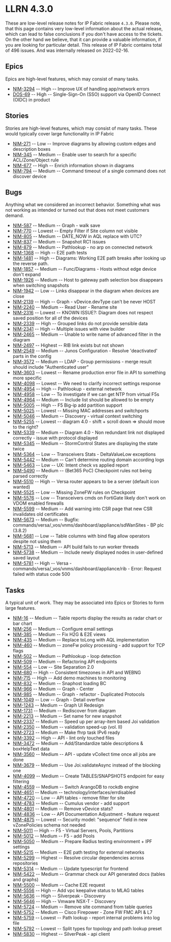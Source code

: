 # LLRN 4.3.0

These are low-level release notes for IP Fabric release `4.3.0`. Please note, that this page contains very low-level information about the actual release, which can lead to false conclusions if you don't have access to the tickets. On the other hand we believe, that it can provide a valuable information, if you are looking for particular detail. This release of IP Fabric contains total of 496 issues. And was internally released on 2022-02-16.

## Epics

Epics are high-level features, which may consist of many tasks.

- [NIM-3294](https://ipfabric.atlassian.net/browse/NIM-3294) -- High -- Improve UX of handling app/network errors
- [DOS-69](https://ipfabric.atlassian.net/browse/DOS-69) -- High -- Single-Sign-On (SSO) support via OpenID Connect (OIDC) in product

## Stories

Stories are high-level features, which may consist of many tasks. These would typically cover large functionality in IP Fabric

- [NIM-271](https://ipfabric.atlassian.net/browse/NIM-271) -- Low -- Improve diagrams by allowing custom edges and description boxes
- [NIM-345](https://ipfabric.atlassian.net/browse/NIM-345) -- Medium -- Enable user to search for a specific ACL/Zone/Object rule
- [NIM-677](https://ipfabric.atlassian.net/browse/NIM-677) -- High -- Enrich information shown in diagrams
- [NIM-794](https://ipfabric.atlassian.net/browse/NIM-794) -- Medium -- Command timeout of a single command does not discover device

## Bugs

Anything what we considered an incorrect behavior. Something what was not working as intended or turned out that does not meet customers demand.

- [NIM-587](https://ipfabric.atlassian.net/browse/NIM-587) -- Medium -- Graph - walk save
- [NIM-770](https://ipfabric.atlassian.net/browse/NIM-770) -- Lowest -- Empty Filter if Site column not visible
- [NIM-805](https://ipfabric.atlassian.net/browse/NIM-805) -- Medium -- DATE_NOW in AQL replace with UTC?
- [NIM-837](https://ipfabric.atlassian.net/browse/NIM-837) -- Medium -- Snapshot RC1 issues
- [NIM-879](https://ipfabric.atlassian.net/browse/NIM-879) -- Medium -- Pathlookup - no arp on connected network
- [NIM-1368](https://ipfabric.atlassian.net/browse/NIM-1368) -- High -- E2E path tests
- [NIM-1481](https://ipfabric.atlassian.net/browse/NIM-1481) -- High -- Diagrams: Working E2E path breaks after looking up the reverse path.
- [NIM-1857](https://ipfabric.atlassian.net/browse/NIM-1857) -- Medium -- Func/Diagrams - Hosts without edge device don't expand
- [NIM-1926](https://ipfabric.atlassian.net/browse/NIM-1926) -- Medium -- Host to gateway path selection box disappears when switching snapshots
- [NIM-1942](https://ipfabric.atlassian.net/browse/NIM-1942) -- Low -- Links disappear in the diagram when devices are close
- [NIM-2139](https://ipfabric.atlassian.net/browse/NIM-2139) -- High -- Graph - vDevice.devType can't be never HOST
- [NIM-2240](https://ipfabric.atlassian.net/browse/NIM-2240) -- Medium -- Read User - Rename site
- [NIM-2316](https://ipfabric.atlassian.net/browse/NIM-2316) -- Lowest -- KNOWN ISSUE?: Diagram does not respect saved position for all of the devices
- [NIM-2339](https://ipfabric.atlassian.net/browse/NIM-2339) -- High -- Grouped links do not provide sensible data
- [NIM-2341](https://ipfabric.atlassian.net/browse/NIM-2341) -- High -- Multiple issues with view builder
- [NIM-2465](https://ipfabric.atlassian.net/browse/NIM-2465) -- Medium -- Unable to write name of advanced filter in the diagram
- [NIM-2497](https://ipfabric.atlassian.net/browse/NIM-2497) -- Highest -- RIB link exists but not shown
- [NIM-2549](https://ipfabric.atlassian.net/browse/NIM-2549) -- Medium -- Junos Configuration - Resolve 'deactivated' parts in the config
- [NIM-3572](https://ipfabric.atlassian.net/browse/NIM-3572) -- Medium -- LDAP - Group permissions - merge result should include "Authenticated user"
- [NIM-3603](https://ipfabric.atlassian.net/browse/NIM-3603) -- Lowest -- Rename production error file in API to something more specific
- [NIM-4098](https://ipfabric.atlassian.net/browse/NIM-4098) -- Lowest -- We need to clarify incorrect settings response
- [NIM-4954](https://ipfabric.atlassian.net/browse/NIM-4954) -- High -- Pathlookup - external network
- [NIM-4958](https://ipfabric.atlassian.net/browse/NIM-4958) -- Low -- To investigate if we can get NTP from virtual F5s
- [NIM-4964](https://ipfabric.atlassian.net/browse/NIM-4964) -- Medium -- Include list should be allowed to be empty
- [NIM-5005](https://ipfabric.atlassian.net/browse/NIM-5005) -- High -- F5 Big-ip add partition support
- [NIM-5025](https://ipfabric.atlassian.net/browse/NIM-5025) -- Lowest -- Missing MAC addresses and switchports
- [NIM-5046](https://ipfabric.atlassian.net/browse/NIM-5046) -- Medium -- Discovery - virtual context switching
- [NIM-5255](https://ipfabric.atlassian.net/browse/NIM-5255) -- Lowest -- diagram 4.0 - shift + scroll down => should move to the right?
- [NIM-5339](https://ipfabric.atlassian.net/browse/NIM-5339) -- Medium -- Diagram 4.0 - Non redundant link not displayed correctly - issue with protocol displayed
- [NIM-5345](https://ipfabric.atlassian.net/browse/NIM-5345) -- Medium -- StormControl States are displaying the state twice
- [NIM-5364](https://ipfabric.atlassian.net/browse/NIM-5364) -- Low -- Transceivers Stats - DeltaValueLow exceptions
- [NIM-5442](https://ipfabric.atlassian.net/browse/NIM-5442) -- Medium -- Can't determine routing domain according logs
- [NIM-5463](https://ipfabric.atlassian.net/browse/NIM-5463) -- Low -- UX: Intent check vs applied report
- [NIM-5490](https://ipfabric.atlassian.net/browse/NIM-5490) -- Medium -- (Bet365 PoC) Checkpoint rules not being parsed correctly
- [NIM-5510](https://ipfabric.atlassian.net/browse/NIM-5510) -- High -- Versa router appears to be a server (default icon wanted)
- [NIM-5525](https://ipfabric.atlassian.net/browse/NIM-5525) -- Low -- Missing ZoneFW rules on Checkpoint
- [NIM-5576](https://ipfabric.atlassian.net/browse/NIM-5576) -- Low -- Transceivers cmds on FortiGate likely don't work on VDOM enabled firewalls
- [NIM-5599](https://ipfabric.atlassian.net/browse/NIM-5599) -- Medium -- Add warning into CSR page that new CSR invalidates old certificates
- [NIM-5673](https://ipfabric.atlassian.net/browse/NIM-5673) -- Medium -- Bugfix: commands/versa/_vos/vnms/dashboard/appliance/sdWanSites - BP plc (3.8.2)
- [NIM-5681](https://ipfabric.atlassian.net/browse/NIM-5681) -- Low -- Table columns with bind flag allow operators despite not using them
- [NIM-5713](https://ipfabric.atlassian.net/browse/NIM-5713) -- Medium -- API build fails to run worker threads
- [NIM-5738](https://ipfabric.atlassian.net/browse/NIM-5738) -- Medium -- Include newly displayed nodes in user-defined saved layout
- [NIM-5781](https://ipfabric.atlassian.net/browse/NIM-5781) -- High -- Versa - commands/versa/_vos/vnms/dashboard/appliance/rib - Error: Request failed with status code 500

## Tasks

A typical unit of work. They may be associated into Epics or Stories to form large features.

- [NIM-16](https://ipfabric.atlassian.net/browse/NIM-16) -- Medium -- Table reports display the results as radar chart or bar chart
- [NIM-256](https://ipfabric.atlassian.net/browse/NIM-256) -- Medium -- Configure email settings
- [NIM-385](https://ipfabric.atlassian.net/browse/NIM-385) -- Medium -- Fix H2G & E2E views
- [NIM-435](https://ipfabric.atlassian.net/browse/NIM-435) -- Medium -- Replace toLong with AQL implementation
- [NIM-460](https://ipfabric.atlassian.net/browse/NIM-460) -- Medium -- zoneFw policy processing - add support for TCP flags
- [NIM-502](https://ipfabric.atlassian.net/browse/NIM-502) -- Medium -- Pathlookup - loop detection
- [NIM-509](https://ipfabric.atlassian.net/browse/NIM-509) -- Medium -- Refactoring API endpoints
- [NIM-554](https://ipfabric.atlassian.net/browse/NIM-554) -- Low -- Site Separation 2.0
- [NIM-680](https://ipfabric.atlassian.net/browse/NIM-680) -- High -- Consistent timezones in API and WEBNG
- [NIM-715](https://ipfabric.atlassian.net/browse/NIM-715) -- High -- Add demo machines to monitoring
- [NIM-832](https://ipfabric.atlassian.net/browse/NIM-832) -- Medium -- Snaphost loading BC
- [NIM-966](https://ipfabric.atlassian.net/browse/NIM-966) -- Medium -- Graph - Center
- [NIM-985](https://ipfabric.atlassian.net/browse/NIM-985) -- Medium -- Graph - refactor - Duplicated Protocols
- [NIM-1049](https://ipfabric.atlassian.net/browse/NIM-1049) -- Low -- Graph - Detail overflow
- [NIM-1243](https://ipfabric.atlassian.net/browse/NIM-1243) -- Medium -- Graph UI Redesign
- [NIM-1731](https://ipfabric.atlassian.net/browse/NIM-1731) -- Medium -- Rediscover from diagram
- [NIM-2213](https://ipfabric.atlassian.net/browse/NIM-2213) -- Medium -- Set name for new snapshot
- [NIM-2337](https://ipfabric.atlassian.net/browse/NIM-2337) -- Medium -- Speed up per array-item based Joi validation
- [NIM-2350](https://ipfabric.atlassian.net/browse/NIM-2350) -- Medium -- validation speed-up (vol. II)
- [NIM-2723](https://ipfabric.atlassian.net/browse/NIM-2723) -- Medium -- Make fhrp task IPv6 ready
- [NIM-3392](https://ipfabric.atlassian.net/browse/NIM-3392) -- High -- API - lint only touched files
- [NIM-3472](https://ipfabric.atlassian.net/browse/NIM-3472) -- Medium -- Add/Standardize table descriptions & boxHelpText data
- [NIM-3560](https://ipfabric.atlassian.net/browse/NIM-3560) -- Medium -- API - update vCollect time once all jobs are done
- [NIM-3679](https://ipfabric.atlassian.net/browse/NIM-3679) -- Medium -- Use Joi.validateAsync instead of the blocking one
- [NIM-4099](https://ipfabric.atlassian.net/browse/NIM-4099) -- Medium -- Create TABLES/SNAPSHOTS endpoint for easy filtering
- [NIM-4559](https://ipfabric.atlassian.net/browse/NIM-4559) -- Medium -- Switch ArangoDB to rockdb engine
- [NIM-4651](https://ipfabric.atlassian.net/browse/NIM-4651) -- Medium -- technology/interfaces/errdisabled
- [NIM-4720](https://ipfabric.atlassian.net/browse/NIM-4720) -- Low -- API tables - remove filter for site
- [NIM-4783](https://ipfabric.atlassian.net/browse/NIM-4783) -- Medium -- Cumulus vendor - add support
- [NIM-4801](https://ipfabric.atlassian.net/browse/NIM-4801) -- Medium -- Remove vDevice stats?
- [NIM-4836](https://ipfabric.atlassian.net/browse/NIM-4836) -- Low -- API Documentation Adjustment - feature request
- [NIM-4875](https://ipfabric.atlassian.net/browse/NIM-4875) -- Lowest -- Security model: "sequence" field in new vZonePolicies schema not needed
- [NIM-5011](https://ipfabric.atlassian.net/browse/NIM-5011) -- High -- F5 - Virtual Servers, Pools, Partitions
- [NIM-5012](https://ipfabric.atlassian.net/browse/NIM-5012) -- Medium -- F5 - add Pools
- [NIM-5050](https://ipfabric.atlassian.net/browse/NIM-5050) -- Medium -- Prepare Radius testing environment + IPF settings
- [NIM-5215](https://ipfabric.atlassian.net/browse/NIM-5215) -- Medium -- E2E path testing for external networks
- [NIM-5299](https://ipfabric.atlassian.net/browse/NIM-5299) -- Highest -- Resolve circular dependencies across repositories
- [NIM-5314](https://ipfabric.atlassian.net/browse/NIM-5314) -- Medium -- Update typescript for frontend
- [NIM-5422](https://ipfabric.atlassian.net/browse/NIM-5422) -- Medium -- Grammar check our API generated docs (tables and graphs)
- [NIM-5500](https://ipfabric.atlassian.net/browse/NIM-5500) -- Medium -- Cache E2E request
- [NIM-5556](https://ipfabric.atlassian.net/browse/NIM-5556) -- High -- Add vpc keepalive status to MLAG tables
- [NIM-5636](https://ipfabric.atlassian.net/browse/NIM-5636) -- High -- Silverpeak - Discovery
- [NIM-5646](https://ipfabric.atlassian.net/browse/NIM-5646) -- High -- Vmware NSX-T - Discovery
- [NIM-5724](https://ipfabric.atlassian.net/browse/NIM-5724) -- Medium -- Remove site command from table queries
- [NIM-5752](https://ipfabric.atlassian.net/browse/NIM-5752) -- Medium -- Cisco Firepower - Zone FW FMC API & L7
- [NIM-5759](https://ipfabric.atlassian.net/browse/NIM-5759) -- Lowest -- Path lookup - report internal problems into log file
- [NIM-5792](https://ipfabric.atlassian.net/browse/NIM-5792) -- Lowest -- Split types for topology and path lookup preset
- [NIM-5830](https://ipfabric.atlassian.net/browse/NIM-5830) -- Highest -- SilverPeak - api client
